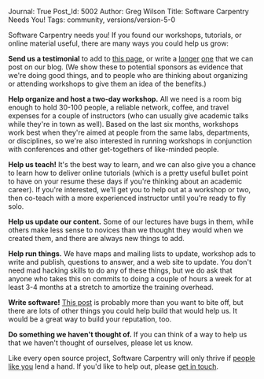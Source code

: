 Journal: True
Post_Id: 5002
Author: Greg Wilson
Title: Software Carpentry Needs You!
Tags: community, versions/version-5-0

<p>Software Carpentry needs you! If you found our workshops, tutorials, or online material useful, there are many ways you could help us grow:</p>
<p><strong>Send us a testimonial</strong> to add to <a href="{{root_path}}/about/testimonials.html">this page</a>, or write a <a href="{{root_path}}/blog/2012/04/three-years-later.html">longer</a> <a href="{{root_path}}/blog/2012/06/we-get-mail.html">one</a> that we can post on our blog. (We show these to potential sponsors as evidence that we're doing good things, and to people who are thinking about organizing or attending workshops to give them an idea of the benefits.)</p>
<p><strong>Help organize and host a two-day workshop.</strong> All we need is a room big enough to hold 30-100 people, a reliable network, coffee, and travel expenses for a couple of instructors (who can usually give academic talks while they're in town as well). Based on the last six months, workshops work best when they're aimed at people from the same labs, departments, or disciplines, so we're also interested in running workshops in conjunction with conferences and other get-togethers of like-minded people.</p>
<p><strong>Help us teach!</strong> It's the best way to learn, and we can also give you a chance to learn how to deliver online tutorials (which is a pretty useful bullet point to have on your resume these days if you're thinking about an academic career). If you're interested, we'll get you to help out at a workshop or two, then co-teach with a more experienced instructor until you're ready to fly solo.</p>
<p><strong>Help us update our content.</strong> Some of our lectures have bugs in them, while others make less sense to novices than we thought they would when we created them, and there are always new things to add.</p>
<p><strong>Help run things.</strong> We have maps and mailing lists to update, workshop ads to write and publish, questions to answer, and a web site to update. You don't need mad hacking skills to do any of these things, but we do ask that anyone who takes this on commits to doing a couple of hours a week for at least 3-4 months at a stretch to amortize the training overhead.</p>
<p><strong>Write software!</strong> <a href="{{root_path}}/blog/2012/07/ipython-notebook-towtruck-etherpad-slide-drive-win.html">This post</a> is probably more than you want to bite off, but there are lots of other things you could help build that would help us. It would be a great way to build your reputation, too.</p>
<p><strong>Do something we haven't thought of.</strong> If you can think of a way to help us that we haven't thought of ourselves, please let us know.</p>
<p>Like every open source project, Software Carpentry will only thrive if <a href="http://third-bit.com/blog/archives/4216.html">people like you</a> lend a hand. If you'd like to help out, please <a href="mailto:{{contact_email}}">get in touch</a>.</p>
